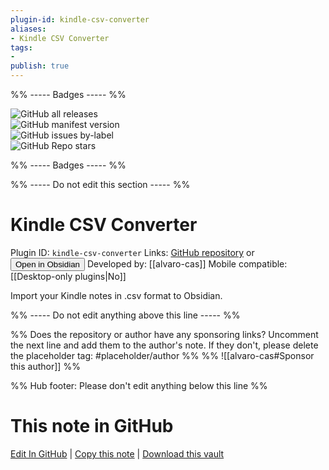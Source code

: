 ```yaml
---
plugin-id: kindle-csv-converter
aliases:
- Kindle CSV Converter
tags: 
- 
publish: true
---
```


%% ----- Badges ----- %%

![GitHub all releases](https://img.shields.io/github/downloads/alvaro-cas/kindle-csv-converter-obsidian/total?color=573E7A&logo=github&style=for-the-badge)   
![GitHub manifest version](https://img.shields.io/github/manifest-json/v/alvaro-cas/kindle-csv-converter-obsidian?color=573E7A&logo=github&style=for-the-badge)   
![GitHub issues by-label](https://img.shields.io/github/issues/alvaro-cas/kindle-csv-converter-obsidian/help%20wanted?color=573E7A&logo=github&style=for-the-badge)   
![GitHub Repo stars](https://img.shields.io/github/stars/alvaro-cas/kindle-csv-converter-obsidian?color=573E7A&logo=github&style=for-the-badge)

%% ----- Badges ----- %%

%% ----- Do not edit this section ----- %%

# Kindle CSV Converter

Plugin ID: `kindle-csv-converter`
Links: [GitHub repository](https://github.com/alvaro-cas/kindle-csv-converter-obsidian) or [<button id=HH>Open in Obsidian</button>](obsidian://show-plugin?id=kindle-csv-converter)
Developed by: [[alvaro-cas]]
Mobile compatible: [[Desktop-only plugins|No]]

Import your Kindle notes in .csv format to Obsidian.

%% ----- Do not edit anything above this line ----- %% 

%% Does the repository or author have any sponsoring links? Uncomment the next line and add them to the author's note. If they don't, please delete the placeholder tag: #placeholder/author %%
%% ![[alvaro-cas#Sponsor this author]] %%

%% Hub footer: Please don't edit anything below this line %%

# This note in GitHub

<span class="git-footer">[Edit In GitHub](https://github.dev/obsidian-community/obsidian-hub/blob/main/02%20-%20Community%20Expansions/02.05%20All%20Community%20Expansions/Plugins/kindle-csv-converter.md "git-hub-edit-note") | [Copy this note](https://raw.githubusercontent.com/obsidian-community/obsidian-hub/main/02%20-%20Community%20Expansions/02.05%20All%20Community%20Expansions/Plugins/kindle-csv-converter.md "git-hub-copy-note") | [Download this vault](https://github.com/obsidian-community/obsidian-hub/archive/refs/heads/main.zip "git-hub-download-vault") </span>
